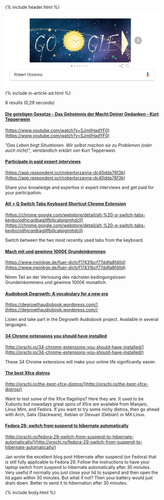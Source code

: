 {% include header.html %}

![](Screenshot_2018-12-13_16-53-17.png)

{% include in-article-ad.html %}

8 results (0,29 seconds) 

#### [Die geistigen Gesetze - Das Geheimnis der Macht Deiner Gedanken - Kurt Tepperwein](https://www.youtube.com/watch?v=SJmllHadYF0)
[https://www.youtube.com/watch?v=SJmllHadYF0](https://www.youtube.com/watch?v=SJmllHadYF0)

*"Das Leben birgt Situationen. Wir selbst machen sie zu Problemen (oder auch nicht)"*, verständlich erklärt von Kurt Tepperwein.

#### [Participate in paid expert interviews](https://app.respondent.io/r/robertorzanna-dc40dda76f3b)
[https://app.respondent.io/r/robertorzanna-dc40dda76f3b](https://app.respondent.io/r/robertorzanna-dc40dda76f3b)

Share your knowledge and expertise in expert interviews and get paid for your participation.

#### [Alt + Q Switch Tabs Keyboard Shortcut Chrome Extension](https://chrome.google.com/webstore/detail/alt-%20-q-switch-tabs-keybo/odhjcgnlbagjllfbilicalpigimhdcll)
[https://chrome.google.com/webstore/detail/alt-%20-q-switch-tabs-keybo/odhjcgnlbagjllfbilicalpigimhdcll](https://chrome.google.com/webstore/detail/alt-%20-q-switch-tabs-keybo/odhjcgnlbagjllfbilicalpigimhdcll)

Switch between the two most recently used tabs from the keyboard.

#### [Mach mit und gewinne 1000€ Grundeinkommen](https://www.meinbge.de/fuer-dich/f17431bcf77ddfa8fd0d)
[https://www.meinbge.de/fuer-dich/f17431bcf77ddfa8fd0d](https://www.meinbge.de/fuer-dich/f17431bcf77ddfa8fd0d)

Nimm Teil an der Verlosung des nächsten bedingungslosen Grundeinkommens und gewinne 1000€ monatlich.

#### [Audiobook Degrowth: A vocabulary for a new era](https://degrowthaudiobook.wordpress.com/)
[https://degrowthaudiobook.wordpress.com/](https://degrowthaudiobook.wordpress.com/)

Listen and take part in the Degrowth Audiobook project. Available in several languages.

#### [34 Chrome extensions you should have installed](http://orschi.ro/34-chrome-extensions-you-should-have-installed/)
[http://orschi.ro/34-chrome-extensions-you-should-have-installed/](http://orschi.ro/34-chrome-extensions-you-should-have-installed/)

These 34 Chrome extensions will make your online life significantly easier.

#### [The best Xfce distros](http://orschi.ro/the-best-xfce-distros/)
[http://orschi.ro/the-best-xfce-distros/](http://orschi.ro/the-best-xfce-distros/)

Want to test some of the Xfce flagships? Here they are. It used to be Xubuntu but nowadays great spins of Xfce are available from Manjaro, Linux Mint, and Fedora. If you want to try some nichy distros, then go ahead with Arch, Salix (Slackware), Xebian or Devuan (Debian) or MX Linux.

#### [Fedora 29: switch from suspend to hibernate automatically](http://orschi.ro/fedora-29-switch-from-suspend-to-hibernate-automatically/)
[http://orschi.ro/fedora-29-switch-from-suspend-to-hibernate-automatically/](http://orschi.ro/fedora-29-switch-from-suspend-to-hibernate-automatically/)

Jan wrote the excellent blog post Hibernate after suspend (on Fedora) that is still fully applicable to Fedora 29. Follow the instructions to have your laptop switch from suspend to hibernate automatically after 30 minutes. Very useful if normally you just close your lid to suspend and then open the lid again within 30 minutes. But what if not? Then your battery would just drain down. Better to send it to hibernation after 30 minutes.

{% include body.html %}
